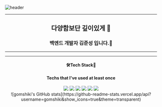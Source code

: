![header](https://capsule-render.vercel.app/api?type=slice&color=gradient&height=300&section=header&text=Welcome%20to%20my%20page&fontSize=40)

<hr>
<h2 align="center">다양함보단 깊이있게 👋</h3>
<h3 align="center">백엔드 개발자 김준성 입니다.🐻</h2>
<hr>
<hr>

<div align="center">
  <h4>🛠Tech Stack🔧</h4>
   <h4>Techs that I've used at least once</h4>
  </div>
<div align='center'>
  <img src="https://img.shields.io/badge/Python-3766AB?style=for-the-badge&logo=Python&logoColor=white"/>
  <img src="https://img.shields.io/badge/RASA2.8-5A17EE?style=for-the-badge&logo=Rasa&logoColor=#5A17EE"/>
  <img src="https://img.shields.io/badge/JAVA-007396?style=for-the-badge&logo=java&logoColor=white">
  <img src="https://img.shields.io/badge/Spring-6DB33F?style=for-the-badge&logo=Spring&logoColor=white">
  <img src="https://img.shields.io/badge/html-E34F26?style=for-the-badge&logo=html5&logoColor=white">
  <img src="https://img.shields.io/badge/css-1572B6?style=for-the-badge&logo=css3&logoColor=white">
</div>
  <div align="center">
![gomshiki's GitHub stats](https://github-readme-stats.vercel.app/api?username=gomshiki&show_icons=true&theme=transparent)
  </div>


